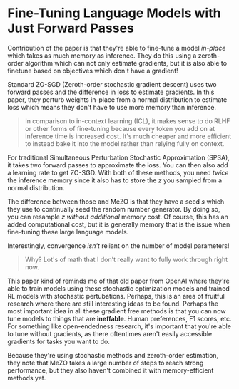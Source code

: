 # Fine-Tuning Language Models with Just Forward Passes

Contribution of the paper is that they're able to fine-tune a model *in-place* which takes as much memory as inference. They do this using a zeroth-order algorithm which can not only estimate gradients, but it is also able to finetune based on objectives which don't have a gradient!

Standard ZO-SGD (Zeroth-order stochastic gradient descent) uses two forward passes and the difference in loss to estimate gradients. In this paper, they perturb weights in-place from a normal distribution to estimate loss which means they don't have to use more memory than inference.

> In comparison to in-context learning (ICL), it makes sense to do RLHF or other forms of fine-tuning because every token you add on at inference time is increased cost. It's much cheaper and more efficient to instead bake it into the model rather than relying fully on context.

For traditional Simultaneous Perturbation Stochastic Approximation (SPSA), it takes two forward passes to approximate the loss. You can then also add a learning rate to get ZO-SGD. With both of these methods, you need *twice* the inference memory since it also has to store the $z$ you sampled from a normal distribution.

The difference between those and MeZO is that they have a seed $s$ which they use to continually seed the random number generator. By doing so, you can resample $z$ *without additional* memory cost. Of course, this has an added computational cost, but it is generally memory that is the issue when fine-tuning these large language models.

Interestingly, convergence *isn't* reliant on the number of model parameters!

> Why? Lot's of math that I don't really want to fully work through right now.

This paper kind of reminds me of that old paper from OpenAI where they're able to train models using these stochastic optimization models and trained RL models with stochastic pertubations. Perhaps, this is an area of fruitful research where there are still interesting ideas to be found. Perhaps the most important idea in all these gradient free methods is that you can now tune models to things that are **ineffable**. Human preferences, F1 scores, etc. For something like open-endedness research, it's important that you're able to tune without gradients, as there oftentimes aren't easily accessible gradients for tasks you want to do.

Because they're using stochastic methods and zeroth-order estimation, they note that MeZO takes a large number of steps to reach strong performance, but they also haven't combined it with memory-efficient methods yet.

